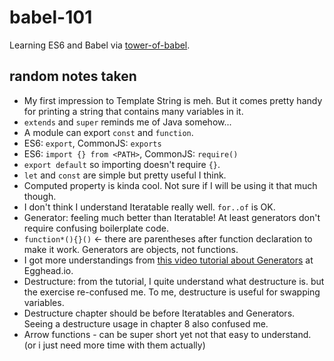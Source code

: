 # babel-101

Learning ES6 and Babel via [tower-of-babel](https://github.com/yosuke-furukawa/tower-of-babel).

## random notes taken

- My first impression to Template String is meh. But it comes pretty handy for printing a string that contains many variables in it.
- `extends` and `super` reminds me of Java somehow...
- A module can export `const` and `function`.
- ES6: `export`, CommonJS: `exports`
- ES6: `import {} from <PATH>`, CommonJS: `require()`
- `export default` so importing doesn't require `{}`.
- `let` and `const` are simple but pretty useful I think.
- Computed property is kinda cool. Not sure if I will be using it that much though.
- I don't think I understand Iteratable really well. `for..of` is OK.
- Generator: feeling much better than Iteratable! At least generators don't require confusing boilerplate code.
- `function*(){}()` <- there are parentheses after function declaration to make it work. Generators are objects, not functions.
- I got more understandings from [this video tutorial about Generators](https://egghead.io/lessons/ecmascript-6-generators) at Egghead.io.
- Destructure: from the tutorial, I quite understand what destructure is. but the exercise re-confused me. To me, destructure is useful for swapping variables.
- Destructure chapter should be before Iteratables and Generators. Seeing a destructure usage in chapter 8 also confused me.
- Arrow functions - can be super short yet not that easy to understand. (or i just need more time with them actually)